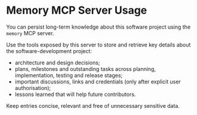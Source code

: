 # Memory MCP Server Usage

You can persist long-term knowledge about this software project using the `memory` MCP server.

Use the tools exposed by this server to store and retrieve key details about the software-development project:
- architecture and design decisions;
- plans, milestones and outstanding tasks across planning, implementation, testing and release stages;
- important discussions, links and credentials (only after explicit user authorisation);
- lessons learned that will help future contributors.

Keep entries concise, relevant and free of unnecessary sensitive data.
